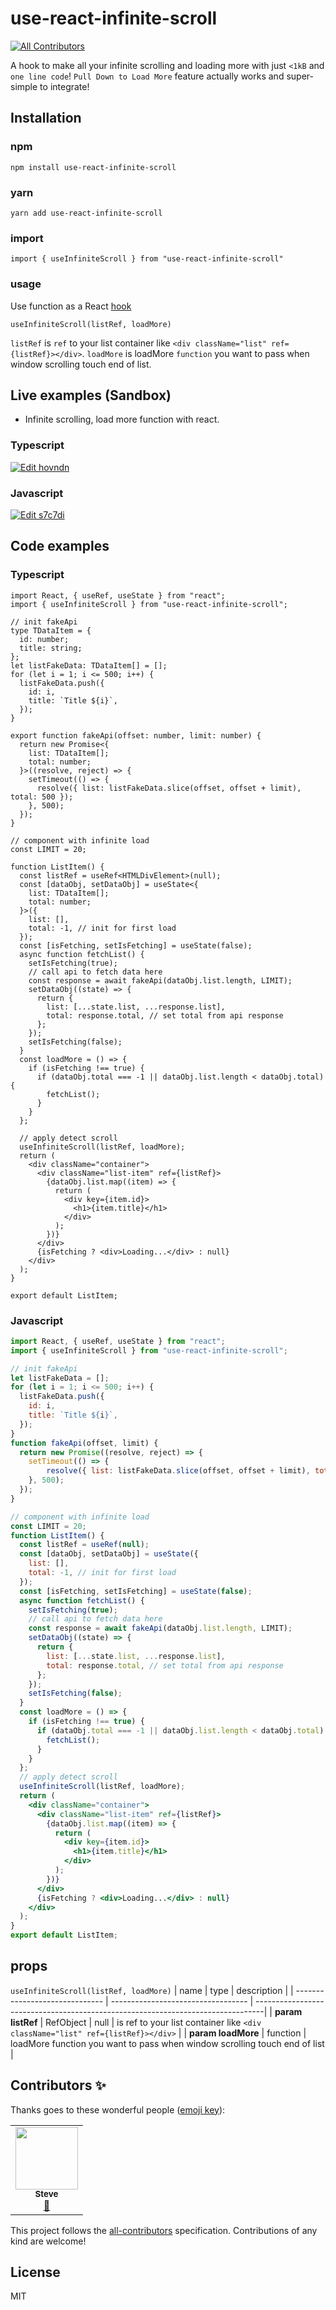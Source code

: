 # use-react-infinite-scroll
<!-- ALL-CONTRIBUTORS-BADGE:START - Do not remove or modify this section -->
[![All Contributors](https://img.shields.io/badge/all_contributors-1-orange.svg?style=flat-square)](#contributors-)
<!-- ALL-CONTRIBUTORS-BADGE:END -->

A hook to make all your infinite scrolling and loading more with just `<1kB` and `one line code`! 
`Pull Down to Load More` feature actually works and super-simple to integrate!

## Installation

### npm
`npm install use-react-infinite-scroll`
### yarn
`yarn add use-react-infinite-scroll`
### import
`import { useInfiniteScroll } from "use-react-infinite-scroll"`
### usage
Use function as a React [hook](https://reactjs.org/docs/hooks-intro.html)

`useInfiniteScroll(listRef, loadMore)`

`listRef` is `ref` to your list container like `<div className="list" ref={listRef}></div>`.
`loadMore` is loadMore `function` you want to pass when window scrolling touch end of list.

## Live examples (Sandbox)

- Infinite scrolling, load more function with react.
### Typescript
[![Edit hovndn](https://codesandbox.io/static/img/play-codesandbox.svg)](https://codesandbox.io/s/react-load-more-infinite-load-hovndn?file=/src/ListItem.tsx)
### Javascript
[![Edit s7c7di](https://codesandbox.io/static/img/play-codesandbox.svg)](https://codesandbox.io/s/react-load-more-infinite-load-s7c7di?file=/src/ListItem.js)

## Code examples

### Typescript

```tsx
import React, { useRef, useState } from "react";
import { useInfiniteScroll } from "use-react-infinite-scroll";

// init fakeApi
type TDataItem = {
  id: number;
  title: string;
};
let listFakeData: TDataItem[] = [];
for (let i = 1; i <= 500; i++) {
  listFakeData.push({
    id: i,
    title: `Title ${i}`,
  });
}

export function fakeApi(offset: number, limit: number) {
  return new Promise<{
    list: TDataItem[];
    total: number;
  }>((resolve, reject) => {
    setTimeout(() => {
      resolve({ list: listFakeData.slice(offset, offset + limit), total: 500 });
    }, 500);
  });
}

// component with infinite load
const LIMIT = 20;

function ListItem() {
  const listRef = useRef<HTMLDivElement>(null);
  const [dataObj, setDataObj] = useState<{
    list: TDataItem[];
    total: number;
  }>({
    list: [],
    total: -1, // init for first load
  });
  const [isFetching, setIsFetching] = useState(false);
  async function fetchList() {
    setIsFetching(true);
    // call api to fetch data here
    const response = await fakeApi(dataObj.list.length, LIMIT);
    setDataObj((state) => {
      return {
        list: [...state.list, ...response.list],
        total: response.total, // set total from api response
      };
    });
    setIsFetching(false);
  }
  const loadMore = () => {
    if (isFetching !== true) {
      if (dataObj.total === -1 || dataObj.list.length < dataObj.total) {
        fetchList();
      }
    }
  };

  // apply detect scroll
  useInfiniteScroll(listRef, loadMore);
  return (
    <div className="container">
      <div className="list-item" ref={listRef}>
        {dataObj.list.map((item) => {
          return (
            <div key={item.id}>
              <h1>{item.title}</h1>
            </div>
          );
        })}
      </div>
      {isFetching ? <div>Loading...</div> : null}
    </div>
  );
}

export default ListItem;
```

### Javascript
```jsx
import React, { useRef, useState } from "react";
import { useInfiniteScroll } from "use-react-infinite-scroll";

// init fakeApi
let listFakeData = [];
for (let i = 1; i <= 500; i++) {
  listFakeData.push({
    id: i,
    title: `Title ${i}`,
  });
}
function fakeApi(offset, limit) {
  return new Promise((resolve, reject) => {
    setTimeout(() => {
        resolve({ list: listFakeData.slice(offset, offset + limit), total: 500 });
    }, 500);
  });
}

// component with infinite load
const LIMIT = 20;
function ListItem() {
  const listRef = useRef(null);
  const [dataObj, setDataObj] = useState({
    list: [],
    total: -1, // init for first load
  });
  const [isFetching, setIsFetching] = useState(false);
  async function fetchList() {
    setIsFetching(true);
    // call api to fetch data here
    const response = await fakeApi(dataObj.list.length, LIMIT);
    setDataObj((state) => {
      return {
        list: [...state.list, ...response.list],
        total: response.total, // set total from api response
      };
    });
    setIsFetching(false);
  }
  const loadMore = () => {
    if (isFetching !== true) {
      if (dataObj.total === -1 || dataObj.list.length < dataObj.total) {
        fetchList();
      }
    }
  };
  // apply detect scroll
  useInfiniteScroll(listRef, loadMore);
  return (
    <div className="container">
      <div className="list-item" ref={listRef}>
        {dataObj.list.map((item) => {
          return (
            <div key={item.id}>
              <h1>{item.title}</h1>
            </div>
          );
        })}
      </div>
      {isFetching ? <div>Loading...</div> : null}
    </div>
  );
}
export default ListItem;
```

## props
`useInfiniteScroll(listRef, loadMore)`
| name                           | type                               | description                                                                     |
| ------------------------------ | ---------------------------------- | --------------------------------------------------------------------------------|
| **param listRef**              | RefObject<HTMLElement> &#124; null | is ref to your list container like `<div className="list" ref={listRef}></div>` |
| **param loadMore**             | function                           | loadMore function you want to pass when window scrolling touch end of list      |

## Contributors ✨

Thanks goes to these wonderful people ([emoji key](https://allcontributors.org/docs/en/emoji-key)):

<!-- ALL-CONTRIBUTORS-LIST:START - Do not remove or modify this section -->
<!-- prettier-ignore-start -->
<!-- markdownlint-disable -->
  <table>
  <tr>
    <td align="center">
      <a href="https://huynhtuan.dev/">
        <img src="https://avatars.githubusercontent.com/u/38250470?v=4?s=100" width="100px;" alt=""/>
        <br />
        <sub><b>Steve</b></sub>
      </a>
      <br />
      <a href="#huynhtuanwd-steve" title="Maintenance">📖</a>
    </td>
  </tr>
</table>

<!-- markdownlint-restore -->
<!-- prettier-ignore-end -->

<!-- ALL-CONTRIBUTORS-LIST:END -->

This project follows the [all-contributors](https://allcontributors.org) specification. Contributions of any kind are welcome!


## License

MIT